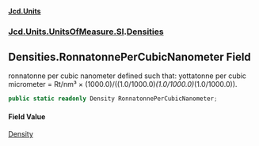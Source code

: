 #### [Jcd.Units](index.md 'index')
### [Jcd.Units.UnitsOfMeasure.SI](Jcd.Units.UnitsOfMeasure.SI.md 'Jcd.Units.UnitsOfMeasure.SI').[Densities](Densities.md 'Jcd.Units.UnitsOfMeasure.SI.Densities')

## Densities.RonnatonnePerCubicNanometer Field

ronnatonne per cubic nanometer defined such that: yottatonne per cubic micrometer = Rt/nm³ × (1000.0)/((1.0/1000.0)*(1.0/1000.0)*(1.0/1000.0)).

```csharp
public static readonly Density RonnatonnePerCubicNanometer;
```

#### Field Value
[Density](Density.md 'Jcd.Units.UnitTypes.Density')